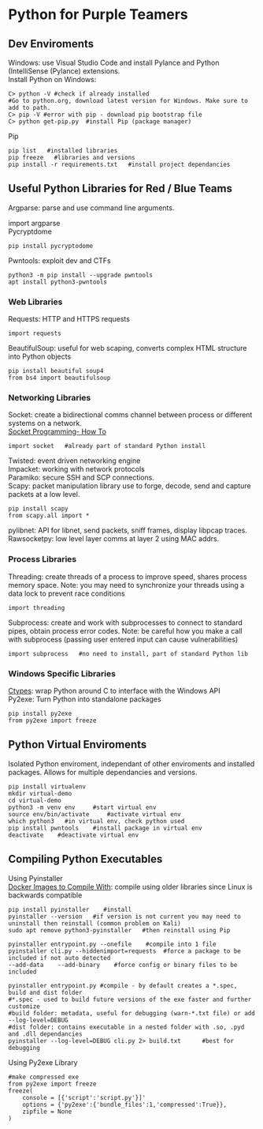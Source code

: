 # Python for Purple Teamers    
## Dev Enviroments     
Windows: use Visual Studio Code and install Pylance and Python (IntelliSense (Pylance) extensions.     
Install Python on Windows:    

    C> python -V #check if already installed   
    #Go to python.org, download latest version for Windows. Make sure to add to path.   
    C> pip -V #error with pip - download pip bootstrap file   
    C> python get-pip.py  #install Pip (package manager)     
Pip    

    pip list   #installed libraries    
    pip freeze   #libraries and versions   
    pip install -r requirements.txt   #install project dependancies   
   
## Useful Python Libraries for Red / Blue Teams     
Argparse: parse and use command line arguments.     

   import argparse     
Pycryptdome    

    pip install pycryptodome

Pwntools: exploit dev and CTFs      

    python3 -m pip install --upgrade pwntools      
    apt install python3-pwntools   
### Web Libraries   
Requests: HTTP and HTTPS requests         

    import requests      
BeautifulSoup: useful for web scaping, converts complex HTML structure into Python objects     

    pip install beautiful soup4    
    from bs4 import beautifulsoup     
### Networking Libraries   
Socket: create a bidirectional comms channel between process or different systems on a network.      
[Socket Programming- How To](https://docs.python.org/3/howto/sockets.html)    

    import socket   #already part of standard Python install     
Twisted: event driven networking engine     
Impacket: working with network protocols    
Paramiko: secure SSH and SCP connections.       
Scapy: packet manipulation library use to forge, decode, send and capture packets at a low level.   

    pip install scapy    
    from scapy.all import *     
pylibnet: API for libnet, send packets, sniff frames, display libpcap traces.     
Rawsocketpy: low level layer comms at layer 2 using MAC addrs.     
### Process Libraries   
Threading: create threads of a process to improve speed, shares process memory space. Note: you may need to synchronize your threads using a data lock to prevent race conditions         

    import threading    
Subprocess: create and work with subprocesses to connect to standard pipes, obtain process error codes. Note: be careful how you make a call with subprocess (passing user entered input can cause vulnerabilities)      

    import subprocess   #no need to install, part of standard Python lib      
### Windows Specific Libraries    
[Ctypes](https://docs.python.org/3/library/ctypes.html): wrap Python around C to interface with the Windows API     
Py2exe: Turn Python into standalone packages     

    pip install py2exe   
    from py2exe import freeze 

## Python Virtual Enviroments    
Isolated Python enviroment, independant of other enviroments and installed packages. Allows for multiple dependancies and versions.     

    pip install virtualenv     
    mkdir virtual-demo    
    cd virtual-demo      
    python3 -m venv env     #start virtual env     
    source env/bin/activate     #activate virtual env    
    which python3   #in virtual env, check python used      
    pip install pwntools    #install package in virtual env     
    deactivate    #deactivate virtual env     
    
## Compiling Python Executables     
Using Pyinstaller    
[Docker Images to Compile With](https://hub.docker.com/r/cdrx/pyinstaller-linux): compile using older libraries since Linux is backwards compatible    

    pip install pyinstaller    #install    
    pyinstaller --version   #if version is not current you may need to uninstall then reinstall (common problem on Kali)        
    sudo apt remove python3-pyinstaller   #then reinstall using Pip    
    
    pyinstaller entrypoint.py --onefile    #compile into 1 file    
    pyinstaller cli.py --hiddenimport=requests  #force a package to be included if not auto detected            
    --add-data    --add-binary    #force config or binary files to be included    
    
    pyinstaller entrypoint.py #compile - by default creates a *.spec, build and dist folder             
    #*.spec - used to build future versions of the exe faster and further customize         
    #build folder: metadata, useful for debugging (warn-*.txt file) or add --log-level=DEBUG              
    #dist folder: contains executable in a nested folder with .so, .pyd and .dll dependancies   
    pyinstaller --log-level=DEBUG cli.py 2> build.txt      #best for debugging    
 
 Using Py2exe Library    
 
    #make compressed exe     
    from py2exe import freeze 
    freeze(
	    console = [{'script':'script.py'}]'
	    options = {'py2exe':{'bundle_files':1,'compressed':True}},
	    zipfile = None 
    )
